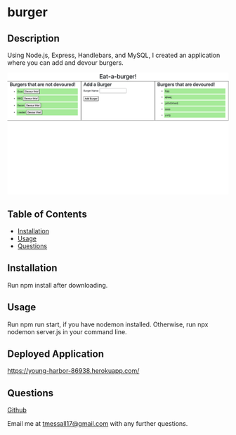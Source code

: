 # burger

## Description
Using Node.js, Express, Handlebars, and MySQL, I created an application where you can add and devour burgers.

![Application Picture](./public/assets/images/burger.png)

## Table of Contents
* [Installation](#installation)
* [Usage](#usage)
* [Questions](#questions)

## Installation
Run npm install after downloading.

## Usage
Run npm run start, if you have nodemon installed. Otherwise, run npx nodemon server.js in your command line.

## Deployed Application
https://young-harbor-86938.herokuapp.com/

## Questions
<a href="https://github.com/tmessall">Github</a>

Email me at tmessall17@gmail.com with any further questions.
